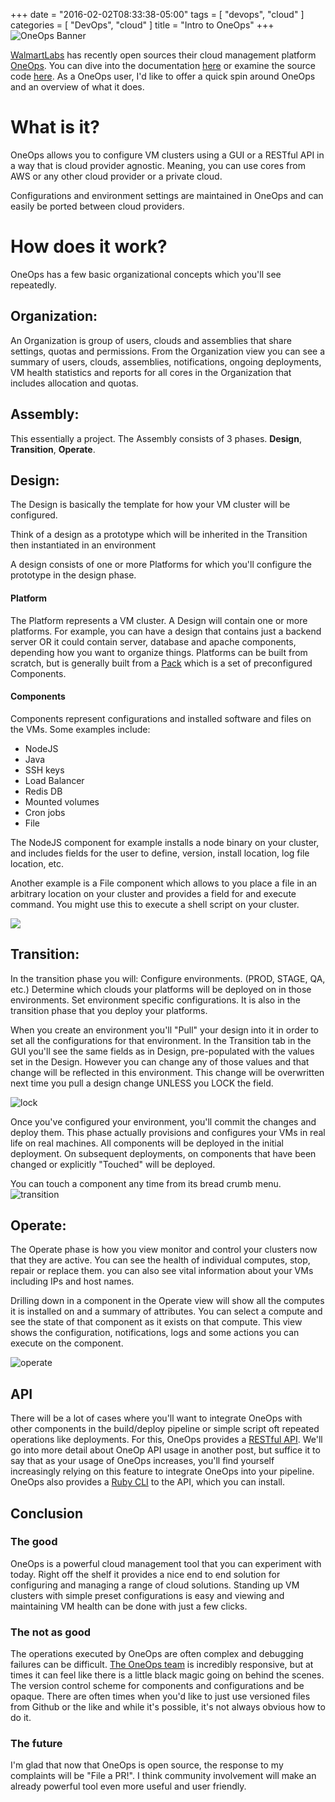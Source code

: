+++
date = "2016-02-02T08:33:38-05:00"
tags = [
    "devops",
    "cloud"
]
categories = [
    "DevOps",
    "cloud"
]
title = "Intro to OneOps"
+++
![OneOps Banner](http://www.businesscloudnews.com/files/2016/01/Walmart-OneOps.jpg)


[WalmartLabs](http://www.walmartlabs.com/) has recently open sources their cloud management platform [OneOps](http://www.walmartlabs.com/2016/01/oneops-now-available/).  You can dive into the documentation [here](http://oneops.com/) or examine the source code [here](https://github.com/oneops/). As a OneOps user, I'd like to offer a quick spin around OneOps and an overview of what it does.

# What is it?

OneOps allows you to configure VM clusters using a GUI or a RESTful API in a way that is cloud provider agnostic. Meaning, you can use cores from AWS or any other cloud provider or a private cloud.

Configurations and environment settings are maintained in OneOps and can easily be ported between cloud providers.

# How does it work?
OneOps has a few basic organizational concepts which you'll see repeatedly.

## Organization:
An Organization is group of users, clouds and assemblies that share settings, quotas and permissions. From the Organization view you can see a summary of users, clouds, assemblies, notifications, ongoing deployments, VM health statistics and reports for all cores in the Organization that includes allocation and quotas.

## Assembly:
This essentially a project. The Assembly consists of 3 phases. __Design__, __Transition__, __Operate__.

## Design:
The Design is basically the template for how your VM cluster will be configured.

Think of a design as a prototype which will be inherited in the Transition then instantiated in an environment

A design consists of one or more Platforms for which you'll configure the prototype in the design phase. 

#### Platform 

The Platform represents a VM cluster. A Design will contain one or more platforms. For example, you can have a design that contains just a backend server OR it could contain server, database and apache components, depending how you want to organize things. Platforms can be built from scratch, but is generally built from a [Pack](http://oneops.github.io/user/references/#platform-packs) which is a set of preconfigured Components.

#### Components 

Components represent configurations and installed software and files on the VMs. Some examples include:

 - NodeJS
 - Java
 - SSH keys
 - Load Balancer
 - Redis DB
 - Mounted volumes
 - Cron jobs
 - File

The NodeJS component for example installs a node binary on your cluster, and includes fields for the user to define, version, install location, log file location, etc.

Another example is a File component which allows to you place a file in an arbitrary location on your cluster and provides a field for and execute command. You might use this to execute a shell script on your cluster.

![](https://raw.githubusercontent.com/oneops/oneops.github.io/master/assets/local/images/design-graph.png)

## Transition:
In the transition phase you will: Configure environments. (PROD, STAGE, QA, etc.) Determine which clouds your platforms will be deployed on in those environments. Set environment specific configurations. It is also in the transition phase that you deploy your platforms.

When you create an environment you'll "Pull" your design into it in order to set all the configurations for that environment. In the Transition tab in the GUI you'll see the same fields as in Design, pre-populated with the values set in the Design. However you can change any of those values and that change will be reflected in this environment. This change will be overwritten next time you pull a design change UNLESS you LOCK the field.

![lock](https://raw.githubusercontent.com/oneops/oneops.github.io/master/assets/local/images/lock.png)

Once you've configured your environment, you'll commit the changes and deploy them. This phase actually provisions and configures your VMs in real life on real machines. All components will be deployed in the initial deployment. On subsequent deployments, on components that have been changed or explicitly "Touched" will be deployed.

You can touch a component any time from its bread crumb menu.
![transition](https://raw.githubusercontent.com/oneops/oneops.github.io/master/assets/local/images/GettingStartedEC2CommitAndDeploy.png)

## Operate:
The Operate phase is how you view monitor and control your clusters now that they are active. You can see the health of individual computes, stop, repair or replace them. you can also see vital information about your VMs including IPs and host names.

Drilling down in a component in the Operate view will show all the computes it is installed on and a summary of attributes. You can select a compute and see the state of that component as it exists on that compute. This view shows the configuration, notifications, logs and some actions you can execute on the component.

![operate](https://raw.githubusercontent.com/oneops/oneops.github.io/master/assets/local/images/assess-health-operate.png)

## API
There will be a lot of cases where you'll want to integrate OneOps with other components in the build/deploy pipeline or simple script oft repeated operations like deployments. For this, OneOps provides a [RESTful API](http://oneops.github.io/developer/references/#oneops-api-documentation). We'll go into more detail about OneOp API usage in another post, but suffice it to say that as your usage of OneOps increases, you'll find yourself increasingly relying on this feature to integrate OneOps into your pipeline. OneOps also provides a [Ruby CLI](http://oneops.github.io/admin/key-concepts/#cli) to the API, which you can install. 

## Conclusion
### The good
OneOps is a powerful cloud management tool that you can experiment with today. Right off the shelf it provides a nice end to end solution for configuring and managing a range of cloud solutions. Standing up VM clusters with simple preset configurations is easy and viewing and maintaining VM health can be done with just a few clicks.
### The not as good
The operations executed by OneOps are often complex and debugging failures can be difficult. [The OneOps team](http://oneops.com/contribute.html) is incredibly responsive, but at times it can feel like there is a little black magic going on behind the scenes. The version control scheme for components and configurations and be opaque.  There are often times when you'd like to just use versioned files from Github or the like and while it's possible, it's not always obvious how to do it.  
### The future
I'm glad that now that OneOps is open source, the response to my complaints will be "File a PR!". I think community involvement will make an already powerful tool even more useful and user friendly.
